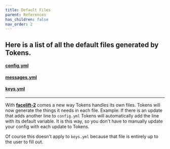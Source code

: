 ```yaml
---
title: Default Files
parent: References
has_children: false
nav_order: 2
---
```


## Here is a list of all the default files generated by Tokens.

#### [config.yml](https://github.com/TheCoolestPaul/Tokens/blob/release/src/main/resources/config.yml)
#### [messages.yml](https://github.com/TheCoolestPaul/Tokens/blob/release/src/main/resources/messages.yml)
#### [keys.yml](https://github.com/TheCoolestPaul/Tokens/blob/release/src/main/resources/keys.yml)

---
With **[facelift-2](https://github.com/TheCoolestPaul/Tokens/pull/78)** comes a new way Tokens
handles its own files. Tokens will now generate the things it needs in each file. 
Example: If there is an update that adds another line to `config.yml` Tokens will automatically
add the line with its default variable. It is this way, so you don't have to manually 
update your config with each update to Tokens.

Of course this doesn't apply to `keys.yml` because that file is entirely up to the
user to fill out.